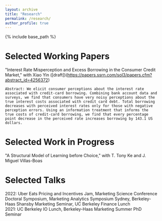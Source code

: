 ```yaml
---
layout: archive
title: "Research"
permalink: /research/
author_profile: true
---
```


{% include base_path %}

Selected Working Papers
======
"Interest Rate Misperception and Excess Borrowing in the Consumer Credit Market," with Xiao Yin ([draft])(https://papers.ssrn.com/sol3/papers.cfm?abstract_id=4256372)

    Abstract: We elicit consumer perceptions about the interest rate associated with credit-card borrowing. Combining bank account data and surveys, we find that consumers have very noisy perceptions about the true interest costs associated with credit card debt. Total borrowing decreases with perceived interest rates only for those with negative perception errors. Using an information treatment that informs the true costs of credit-card borrowing, we find that every percentage point decrease in the perceived rate increases borrowing by 143.1 US dollars.


Selected Work in Progress
======
"A Structural Model of Learning before Choice," with T. Tony Ke and J. Miguel Villas-Boas


Selected Talks
======
2022: Uber Eats Pricing and Incentives Jam, Marketing Science Conference Doctoral Symposium, Marketing Analytics Symposium Sydney, Berkeley-Haas Shansby Marketing Seminar, UC Berkeley Finance Lunch\
2021: UC Berkeley IO Lunch, Berkeley-Haas Marketing Summer PhD Seminar